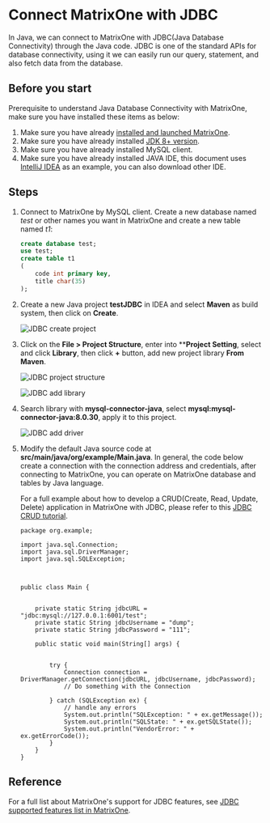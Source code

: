 # Connect MatrixOne with JDBC

In Java, we can connect to MatrixOne with JDBC(Java Database Connectivity) through the Java code. JDBC is one of the standard APIs for database connectivity, using it we can easily run our query, statement, and also fetch data from the database.

## Before you start

Prerequisite to understand Java Database Connectivity with MatrixOne, make sure you have installed these items as below:

1. Make sure you have already [installed and launched MatrixOne](../../../Get-Started/install-standalone-matrixone.md).
2. Make sure you have already installed [JDK 8+ version](https://www.oracle.com/sg/java/technologies/javase/javase8-archive-downloads.html).
3. Make sure you have already installed MySQL client.
4. Make sure you have already installed JAVA IDE, this document uses [IntelliJ IDEA](https://www.jetbrains.com/idea/) as an example, you can also download other IDE.

## Steps

1. Connect to MatrixOne by MySQL client. Create a new database named *test* or other names you want in MatrixOne and create a new table named *t1*:

    ```sql
    create database test;
    use test;
    create table t1
    (
        code int primary key,
        title char(35)
    );
    ```

2. Create a new Java project **testJDBC** in IDEA and select **Maven** as build system, then click on **Create**.

    ![JDBC create project](https://github.com/matrixorigin/artwork/blob/main/docs/develop/JDBC_connect/JDBC-create-project.png?raw=true)

3. Click on the **File > Project Structure**, enter into ****Project Setting**, select and click **Library**, then click **+** button, add new project library **From Maven**.

    ![JDBC project structure](https://github.com/matrixorigin/artwork/blob/main/docs/develop/JDBC_connect/JDBC-project-structure.png?raw=true)

    ![JDBC add library](
<https://github.com/matrixorigin/artwork/blob/main/docs/develop/JDBC_connect/JDBC-from-maven.png?raw=true>)

4. Search library with **mysql-connector-java**,  select **mysql:mysql-connector-java:8.0.30**, apply it to this project.

    ![JDBC add driver](https://github.com/matrixorigin/artwork/blob/main/docs/develop/JDBC_connect/JDBC-add-driver.png?raw=true)

5. Modify the default Java source code at **src/main/java/org/example/Main.java**. In general, the code below create a connection with the connection address and credentials, after connecting to MatrixOne, you can operate on MatrixOne database and tables by Java language.

    For a full example about how to develop a CRUD(Create, Read, Update, Delete) application in MatrixOne with JDBC, please refer to this [JDBC CRUD tutorial](../../../Tutorial/develop-java-crud-demo.md).

    ```
    package org.example;

    import java.sql.Connection;
    import java.sql.DriverManager;
    import java.sql.SQLException;



    public class Main {


        private static String jdbcURL = "jdbc:mysql://127.0.0.1:6001/test";
        private static String jdbcUsername = "dump";
        private static String jdbcPassword = "111";

        public static void main(String[] args) {


            try {
                Connection connection = DriverManager.getConnection(jdbcURL, jdbcUsername, jdbcPassword);
                // Do something with the Connection

            } catch (SQLException ex) {
                // handle any errors
                System.out.println("SQLException: " + ex.getMessage());
                System.out.println("SQLState: " + ex.getSQLState());
                System.out.println("VendorError: " + ex.getErrorCode());
            }
        }
    }

    ```

## Reference

For a full list about MatrixOne's support for JDBC features, see [JDBC supported features list in MatrixOne](../../../Reference/Limitations/mo-jdbc-feature-list.md).
